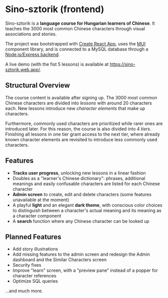 # Sino-sztorik (frontend)

Sino-sztorik is a **language course for Hungarian learners of Chinese**. It teaches the 3000 most common Chinese characters through visual associations and stories.

The project was bootstrapped with [Create React App](https://github.com/facebook/create-react-app), uses the [MUI](https://mui.com) component library, and is connected to a MySQL database through a [Node.js/Express backend](https://github.com/x22tri/sino-sztorik-backend).

A live demo (with the fist 5 lessons) is available at https://sino-sztorik.web.app/.

## Structural Overview

The course content is available after signing up. The 3000 most common Chinese characters are divided into *lessons* with around 20 characters each. New lessons introduce new *character elements* that make up characters.

Furthermore, commonly used characters are prioritized while rarer ones are introduced later. For this reason, the course is also divided into 4 *tiers*. Finishing all lessons in one tier grant access to the next tier, where already known character elements are revisited to introduce less commonly used characters.

## Features

- **Tracks user progress**, unlocking new lessons in a linear fashion
- Doubles as a "learner's Chinese dictionary": phrases, additional meanings and easily confusable characters are listed for each Chinese character
- **Admin screen** to create, edit and delete characters (some features unavailable at the moment)
- A playful **light** and an elegant **dark theme**, with conscious color choices to distinguish between a character's actual meaning and its meaning as a character component
- A **search** function where any Chinese character can be looked up

## Planned Features

- Add story illustrations
- Add missing features to the admin screen and redesign the Admin dashboard and the Similar Characters screen
- Security fixes
- Improve "learn" screen, with a "preview pane" instead of a popper for character references
- Optimize SQL queries

...and much more.